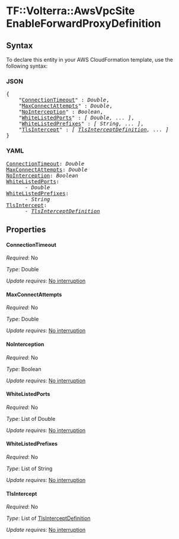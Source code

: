 # TF::Volterra::AwsVpcSite EnableForwardProxyDefinition

## Syntax

To declare this entity in your AWS CloudFormation template, use the following syntax:

### JSON

<pre>
{
    "<a href="#connectiontimeout" title="ConnectionTimeout">ConnectionTimeout</a>" : <i>Double</i>,
    "<a href="#maxconnectattempts" title="MaxConnectAttempts">MaxConnectAttempts</a>" : <i>Double</i>,
    "<a href="#nointerception" title="NoInterception">NoInterception</a>" : <i>Boolean</i>,
    "<a href="#whitelistedports" title="WhiteListedPorts">WhiteListedPorts</a>" : <i>[ Double, ... ]</i>,
    "<a href="#whitelistedprefixes" title="WhiteListedPrefixes">WhiteListedPrefixes</a>" : <i>[ String, ... ]</i>,
    "<a href="#tlsintercept" title="TlsIntercept">TlsIntercept</a>" : <i>[ <a href="tlsinterceptdefinition.md">TlsInterceptDefinition</a>, ... ]</i>
}
</pre>

### YAML

<pre>
<a href="#connectiontimeout" title="ConnectionTimeout">ConnectionTimeout</a>: <i>Double</i>
<a href="#maxconnectattempts" title="MaxConnectAttempts">MaxConnectAttempts</a>: <i>Double</i>
<a href="#nointerception" title="NoInterception">NoInterception</a>: <i>Boolean</i>
<a href="#whitelistedports" title="WhiteListedPorts">WhiteListedPorts</a>: <i>
      - Double</i>
<a href="#whitelistedprefixes" title="WhiteListedPrefixes">WhiteListedPrefixes</a>: <i>
      - String</i>
<a href="#tlsintercept" title="TlsIntercept">TlsIntercept</a>: <i>
      - <a href="tlsinterceptdefinition.md">TlsInterceptDefinition</a></i>
</pre>

## Properties

#### ConnectionTimeout

_Required_: No

_Type_: Double

_Update requires_: [No interruption](https://docs.aws.amazon.com/AWSCloudFormation/latest/UserGuide/using-cfn-updating-stacks-update-behaviors.html#update-no-interrupt)

#### MaxConnectAttempts

_Required_: No

_Type_: Double

_Update requires_: [No interruption](https://docs.aws.amazon.com/AWSCloudFormation/latest/UserGuide/using-cfn-updating-stacks-update-behaviors.html#update-no-interrupt)

#### NoInterception

_Required_: No

_Type_: Boolean

_Update requires_: [No interruption](https://docs.aws.amazon.com/AWSCloudFormation/latest/UserGuide/using-cfn-updating-stacks-update-behaviors.html#update-no-interrupt)

#### WhiteListedPorts

_Required_: No

_Type_: List of Double

_Update requires_: [No interruption](https://docs.aws.amazon.com/AWSCloudFormation/latest/UserGuide/using-cfn-updating-stacks-update-behaviors.html#update-no-interrupt)

#### WhiteListedPrefixes

_Required_: No

_Type_: List of String

_Update requires_: [No interruption](https://docs.aws.amazon.com/AWSCloudFormation/latest/UserGuide/using-cfn-updating-stacks-update-behaviors.html#update-no-interrupt)

#### TlsIntercept

_Required_: No

_Type_: List of <a href="tlsinterceptdefinition.md">TlsInterceptDefinition</a>

_Update requires_: [No interruption](https://docs.aws.amazon.com/AWSCloudFormation/latest/UserGuide/using-cfn-updating-stacks-update-behaviors.html#update-no-interrupt)

